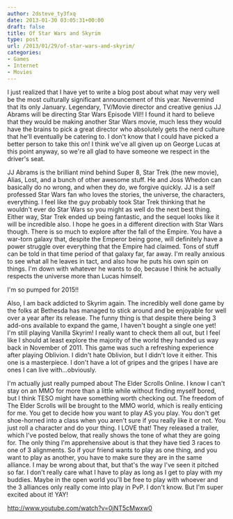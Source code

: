 ```yaml
---
author: 2dsteve_ty3fxq
date: 2013-01-30 03:05:31+00:00
draft: false
title: Of Star Wars and Skyrim
type: post
url: /2013/01/29/of-star-wars-and-skyrim/
categories:
- Games
- Internet
- Movies
---
```


I just realized that I have yet to write a blog post about what may very well be the most culturally significant announcement of this year. Nevermind that its only January. Legendary, TV/Movie director and creative genius JJ Abrams will be directing Star Wars Episode VII!! I found it hard to believe that they would be making another Star Wars movie, much less they would have the brains to pick a great director who absolutely gets the nerd culture that he'll eventually be catering to. I don't know that I could have picked a better person to take this on! I think we've all given up on George Lucas at this point anyway, so we're all glad to have someone we respect in the driver's seat. <!-- more -->

JJ Abrams is the brilliant mind behind Super 8, Star Trek (the new movie), Alias, Lost, and a bunch of other awesome stuff. He and Joss Whedon can basically do no wrong, and when they do, we forgive quickly. JJ is a self professed Star Wars fan who loves the stories, the universe, the characters, everything. I feel like the guy probably took Star Trek thinking that he wouldn't ever do Star Wars so you might as well do the next best thing. Either way, Star Trek ended up being fantastic, and the sequel looks like it will be incredible also. I hope he goes in a different direction with Star Wars though. There is so much to explore after the fall of the Empire. You have a war-torn galaxy that, despite the Emperor being gone, will definitely have a power struggle over everything that the Empire had claimed. Tons of stuff can be told in that time period of that galaxy far, far away. I'm really anxious to see what all he leaves in tact, and also how he puts his own spin on things. I'm down with whatever he wants to do, because I think he actually respects the universe more than Lucas himself.

I'm so pumped for 2015!!

Also, I am back addicted to Skyrim again. The incredibly well done game by the folks at Bethesda has managed to stick around and be enjoyable for well over a year after its release. The funny thing is that despite there being 3 add-ons available to expand the game, I haven't bought a single one yet! I'm still playing Vanilla Skyrim! I really want to check them all out, but I feel like I should at least explore the majority of the world they handed us way back in November of 2011. This game was such a refreshing experience after playing Oblivion. I didn't hate Oblivion, but I didn't love it either. This one is a masterpiece. I don't have a lot of gripes and the gripes I have are ones I can live with...obviously.

I'm actually just really pumped about The Elder Scrolls Online. I know I can't stay on an MMO for more than a little while without finding myself bored, but I think TESO might have something worth checking out. The freedom of The Elder Scrolls will be brought to the MMO world, which is really enticing for me. You get to decide how you want to play AS you play. You don't get shoe-horned into a class when you aren't sure if you really like it or not. You just roll a character and do your thing. I LOVE that! They released a trailer, which I've posted below, that really shows the tone of what they are going for. The only thing I'm apprehensive about is that they have tied 3 races to one of 3 alignments. So if your friend wants to play as one thing, and you want to play as another, you have to make sure they are in the same alliance. I may be wrong about that, but that's the way I've seen it pitched so far. I don't really care what I have to play as long as I get to play with my buddies. Maybe in the open world you'll be free to play with whoever and the 3 alliances only really come into play in PvP. I don't know. But I'm super excited about it! YAY!

http://www.youtube.com/watch?v=0jNT5cMwxw0

